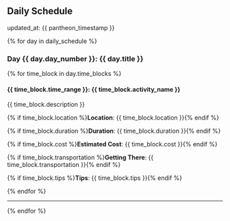 ## Daily Schedule

updated_at: {{ pantheon_timestamp }}

{% for day in daily_schedule %}
### Day {{ day.day_number }}: {{ day.title }}

{% for time_block in day.time_blocks %}
#### {{ time_block.time_range }}: {{ time_block.activity_name }}

{{ time_block.description }}

{% if time_block.location %}**Location**: {{ time_block.location }}{% endif %}

{% if time_block.duration %}**Duration**: {{ time_block.duration }}{% endif %}

{% if time_block.cost %}**Estimated Cost**: {{ time_block.cost }}{% endif %}

{% if time_block.transportation %}**Getting There**: {{ time_block.transportation }}{% endif %}

{% if time_block.tips %}**Tips**: {{ time_block.tips }}{% endif %}

{% endfor %}

---
{% endfor %}